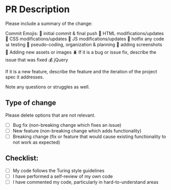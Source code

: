 # PR Description
Please include a summary of the change:


Commit Emojis:
:tada: initial commit & final push
:construction: HTML modifications/updates
:art: CSS modifications/updates
:crystal_ball: JS modifications/updates
:lipstick: hotfix any code
:bar_chart: testing
:memo: pseudo-coding, organization & planning
:camera_flash: adding screenshots
:bento: Adding new assets or images
:beetle: If it is a bug or issue fix, describe the issue that was fixed
:moneybag: jQuery


If it is a new feature, describe the feature and the iteration of the project spec it addresses.



Note any questions or struggles as well.

## Type of change
Please delete options that are not relevant.
- [ ] Bug fix (non-breaking change which fixes an issue)
- [ ] New feature (non-breaking change which adds functionality)
- [ ] Breaking change (fix or feature that would cause existing functionality to not work as expected)

## Checklist:
- [ ] My code follows the Turing style guidelines
- [ ] I have performed a self-review of my own code
- [ ] I have commented my code, particularly in hard-to-understand areas
